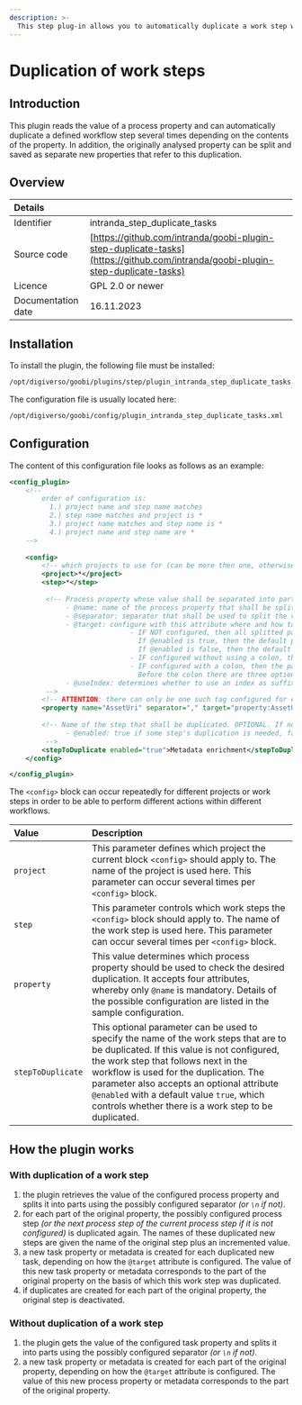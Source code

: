 ```yaml
---
description: >-
  This step plug-in allows you to automatically duplicate a work step within the workflow several times according to a process property.
---
```


# Duplication of work steps

## Introduction
This plugin reads the value of a process property and can automatically duplicate a defined workflow step several times depending on the contents of the property. In addition, the originally analysed property can be split and saved as separate new properties that refer to this duplication.

## Overview
| Details |  |
| :--- | :--- |
| Identifier | intranda\_step\_duplicate\_tasks |
| Source code | [https://github.com/intranda/goobi-plugin-step-duplicate-tasks](https://github.com/intranda/goobi-plugin-step-duplicate-tasks) |
| Licence | GPL 2.0 or newer |
| Documentation date | 16.11.2023 |

## Installation
To install the plugin, the following file must be installed:

```bash
/opt/digiverso/goobi/plugins/step/plugin_intranda_step_duplicate_tasks.jar
```

The configuration file is usually located here:

```bash
/opt/digiverso/goobi/config/plugin_intranda_step_duplicate_tasks.xml
```

## Configuration
The content of this configuration file looks as follows as an example:

```xml
<config_plugin>
    <!--
        order of configuration is:
          1.) project name and step name matches
          2.) step name matches and project is *
          3.) project name matches and step name is *
          4.) project name and step name are *
	-->
    
    <config>
        <!-- which projects to use for (can be more then one, otherwise use *) -->
        <project>*</project>
        <step>*</step>
        
         <!-- Process property whose value shall be separated into parts, and it accepts four attributes:
              - @name: name of the process property that shall be splitted
              - @separator: separator that shall be used to split the value of the process property into smaller parts. OPTIONAL. DEFAULT "\n".
              - @target: configure with this attribute where and how to save the splitted parts. OPTIONAL.
                              - IF NOT configured, then all splitted parts will be saved as process properties, and the default property names depend on the configuration of @enabled of the tag <stepToDuplicate>:
                                If @enabled is true, then the default property name will be the step's name that is to be duplicated.
                                If @enabled is false, then the default property name will be the property's @name.
                              - IF configured without using a colon, then all splitted parts will be saved as process properties, and the configured @target will be the new properties' names.
                              - IF configured with a colon, then the part before that colon will control where the changes land, while the part after that colon will define the names of the splitted new parts:
                                Before the colon there are three options: property | metadata | person. For "metadata" and "person", changes will be saved into the METS file. For "property" changes will be saved as properties.
              - @useIndex: determines whether to use an index as suffix to each new process property / metadata entry to distinguish them between each other. OPTIONAL. DEFAULT true.
         -->
        <!-- ATTENTION: there can only be one such tag configured for each step, to split several properties, one has to do that in several steps. -->
        <property name="AssetUri" separator="," target="property:AssetUriSplitted" useIndex="true" />
        
        <!-- Name of the step that shall be duplicated. OPTIONAL. If not configured, then the next step following the current one will be used as default. It accepts an attribute:
              - @enabled: true if some step's duplication is needed, false otherwise. OPTIONAL. DEFAULT true.
         -->
        <stepToDuplicate enabled="true">Metadata enrichment</stepToDuplicate>
    </config>

</config_plugin>
```

The `<config>` block can occur repeatedly for different projects or work steps in order to be able to perform different actions within different workflows.

| Value | Description |
| :--- | :--- |
| `project` | This parameter defines which project the current block `<config>` should apply to. The name of the project is used here. This parameter can occur several times per `<config>` block. |
| `step` | This parameter controls which work steps the `<config>` block should apply to. The name of the work step is used here. This parameter can occur several times per `<config>` block. |
| `property` | This value determines which process property should be used to check the desired duplication. It accepts four attributes, whereby only `@name` is mandatory. Details of the possible configuration are listed in the sample configuration. |
| `stepToDuplicate` | This optional parameter can be used to specify the name of the work steps that are to be duplicated. If this value is not configured, the work step that follows next in the workflow is used for the duplication. The parameter also accepts an optional attribute `@enabled` with a default value `true`, which controls whether there is a work step to be duplicated. |

## How the plugin works

### With duplication of a work step
1. the plugin retrieves the value of the configured process property and splits it into parts using the possibly configured separator *(or `\n` if not)*.
2. for each part of the original property, the possibly configured process step *(or the next process step of the current process step if it is not configured)* is duplicated again. The names of these duplicated new steps are given the name of the original step plus an incremented value.
3. a new task property or metadata is created for each duplicated new task, depending on how the `@target` attribute is configured. The value of this new task property or metadata corresponds to the part of the original property on the basis of which this work step was duplicated.
4. if duplicates are created for each part of the original property, the original step is deactivated.

### Without duplication of a work step
1. the plugin gets the value of the configured task property and splits it into parts using the possibly configured separator *(or `\n` if not)*.
2. a new task property or metadata is created for each part of the original property, depending on how the `@target` attribute is configured. The value of this new process property or metadata corresponds to the part of the original property.
